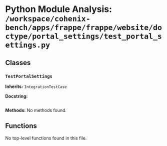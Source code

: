 # Python Module Analysis: `/workspace/cohenix-bench/apps/frappe/frappe/website/doctype/portal_settings/test_portal_settings.py`

## Classes

### `TestPortalSettings`
**Inherits:** `IntegrationTestCase`


**Docstring:**
```

```

**Methods:**
No methods found.




## Functions

No top-level functions found in this file.
